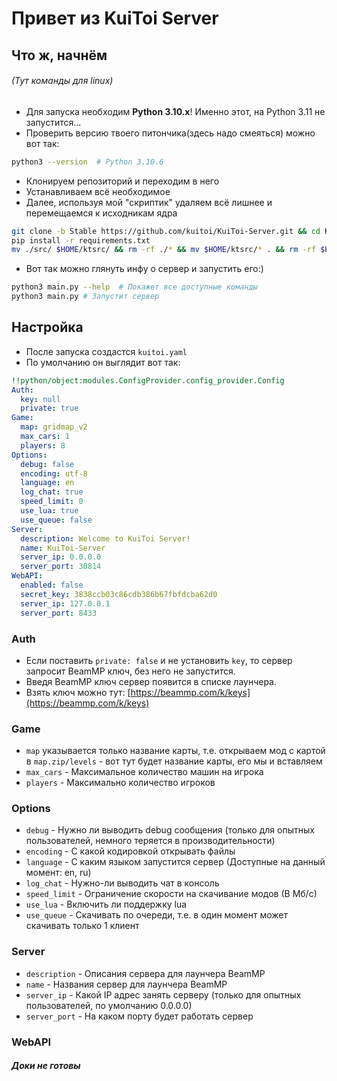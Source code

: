 # Привет из KuiToi Server

## Что ж, начнём

###### _(Тут команды для linux)_

* Для запуска необходим **Python 3.10.x**! Именно этот, на Python 3.11 не запустится...
* Проверить версию твоего питончика(здесь надо смеяться) можно вот так:
```bash
python3 --version  # Python 3.10.6
```
* Клонируем репозиторий и переходим в него
* Устанавливаем всё необходимое
* Далее, используя мой "скриптик" удаляем всё лишнее и перемещаемся к исходникам ядра
```bash
git clone -b Stable https://github.com/kuitoi/KuiToi-Server.git && cd KuiToi-Server
pip install -r requirements.txt
mv ./src/ $HOME/ktsrc/ && rm -rf ./* && mv $HOME/ktsrc/* . && rm -rf $HOME/ktsrc
```
* Вот так можно глянуть инфу о сервер и запустить его:)
```bash
python3 main.py --help  # Покажет все доступные команды
python3 main.py # Запустит сервер
```

## Настройка

* После запуска создастся `kuitoi.yaml`
* По умолчанию он выглядит вот так:
```yaml
!!python/object:modules.ConfigProvider.config_provider.Config
Auth:
  key: null
  private: true
Game:
  map: gridmap_v2
  max_cars: 1
  players: 8
Options:
  debug: false
  encoding: utf-8
  language: en
  log_chat: true
  speed_limit: 0
  use_lua: true
  use_queue: false
Server:
  description: Welcome to KuiToi Server!
  name: KuiToi-Server
  server_ip: 0.0.0.0
  server_port: 30814
WebAPI:
  enabled: false
  secret_key: 3838ccb03c86cdb386b67fbfdcba62d0
  server_ip: 127.0.0.1
  server_port: 8433
```
### Auth

* Если поставить `private: false` и не установить `key`, то сервер запросит BeamMP ключ, без него не запустится.
* Введя BeamMP ключ сервер появится в списке лаунчера.
* Взять ключ можно тут: [https://beammp.com/k/keys](https://beammp.com/k/keys)

### Game

* `map` указывается только название карты, т.е. открываем мод с картой в `map.zip/levels` - вот тут будет название карты, его мы и вставляем
* `max_cars` - Максимальное количество машин на игрока
* `players` - Максимально количество игроков

### Options

* `debug` - Нужно ли выводить debug сообщения (только для опытных пользователей, немного теряется в производительности)
* `encoding` - С какой кодировкой открывать файлы
* `language` - С каким языком запустится сервер (Доступные на данный момент: en, ru)
* `log_chat` - Нужно-ли выводить чат в консоль
* `speed_limit` - Ограничение скорости на скачивание модов (В Мб/с)
* `use_lua` - Включить ли поддержку lua
* `use_queue` - Скачивать по очереди, т.е. в один момент может скачивать только 1 клиент

### Server

* `description` - Описания сервера для лаунчера BeamMP
* `name` - Названия сервер для лаунчера BeamMP
* `server_ip` - Какой IP адрес занять серверу (только для опытных пользователей, по умолчанию 0.0.0.0)
* `server_port` - На каком порту будет работать сервер

### WebAPI
##### _Доки не готовы_

